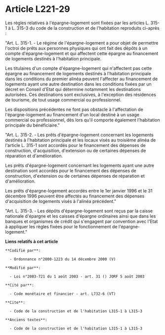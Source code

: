 # Article L221-29

Les règles relatives à l'épargne-logement sont fixées par les articles L. 315-1 à L. 315-3 du code de la construction et de
l'habitation reproduits ci-après :

"Art. L. 315-1. - Le régime de l'épargne-logement a pour objet de permettre l'octroi de prêts aux personnes physiques qui ont
fait des dépôts à un compte d'épargne-logement et qui affectent cette épargne au financement de logements destinés à
l'habitation principale.

Les titulaires d'un compte d'épargne-logement qui n'affectent pas cette épargne au financement de logements destinés à
l'habitation principale dans les conditions du premier alinéa peuvent l'affecter au financement de logements ayant une autre
destination dans les conditions fixées par un décret en Conseil d'Etat qui détermine notamment les destinations autorisées.
Ces destinations sont exclusives, à l'exception des résidences de tourisme, de tout usage commercial ou professionnel.

Les dispositions précédentes ne font pas obstacle à l'affectation de l'épargne-logement au financement d'un local destiné à
un usage commercial ou professionnel, dès lors qu'il comporte également l'habitation principale du bénéficiaire."

"Art. L. 315-2. - Les prêts d'épargne-logement concernant les logements destinés à l'habitation principale et les locaux
visés au troisième alinéa de l'article L. 315-1 sont accordés pour le financement des dépenses de construction,
d'acquisition, d'extension ou de certaines dépenses de réparation et d'amélioration.

Les prêts d'épargne-logement concernant les logements ayant une autre destination sont accordés pour le financement des
dépenses de construction, d'extension ou de certaines dépenses de réparation et d'amélioration.

Les prêts d'épargne-logement accordés entre le 1er janvier 1996 et le 31 décembre 1996 peuvent être affectés au financement
des dépenses d'acquisition de logements visés à l'alinéa précédent."

"Art. L. 315-3. - Les dépôts d'épargne-logement sont reçus par la caisse nationale d'épargne et les caisses d'épargne
ordinaires ainsi que dans les banques et organismes de crédit qui s'engagent par convention avec l'Etat à appliquer les
règles fixées pour le fonctionnement de l'épargne-logement."

**Liens relatifs à cet article**

	**Codifié par**:

	  - Ordonnance n°2000-1223 du 14 décembre 2000 (V)

	**Modifié par**:

	  - Loi n°2003-721 du 1 août 2003 - art. 31 () JORF 5 août 2003

	**Cité par**:

	  - Code monétaire et financier - art. L732-6 (VT)

	**Cite**:

	  - Code de la construction et de l'habitation L315-1 à L315-3

	**Anciens textes**:

	  - Code de la construction et de l'habitation L315-1 à L315-3
